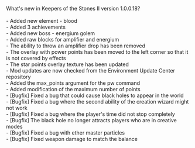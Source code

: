 What's new in Keepers of the Stones II version 1.0.0.18?<br />
<br />- Added new element - blood
<br />- Added 3 achievements
<br />- Added new boss - energium golem
<br />- Added raw blocks for amplifier and energium
<br />- The ability to throw an amplifier drop has been removed
<br />- The overlay with power points has been moved to the left corner so that it is not covered by effects
<br />- The star points overlay texture has been updated
<br />- Mod updates are now checked from the Environment Update Center repository
<br />- Added the max_points argument for the pw command
<br />- Added modification of the maximum number of points
<br />- [Bugfix] Fixed a bug that could cause black holes to appear in the world
<br />- [Bugfix] Fixed a bug where the second ability of the creation wizard might not work
<br />- [Bugfix] Fixed a bug where the player's time did not stop completely
<br />- [Bugfix] The black hole no longer attracts players who are in creative modes
<br />- [Bugfix] Fixed a bug with ether master particles
<br />- [Bugfix] Fixed weapon damage to match the balance